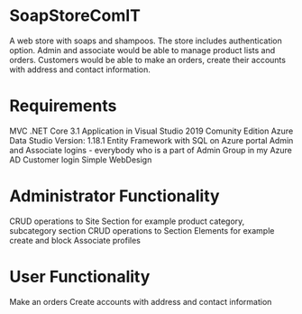 # SoapStoreComIT
A web store with soaps and shampoos. The store includes authentication option. Admin and associate would be able to manage product lists and orders. Customers would be able to make an orders, create their accounts with address and contact information.

# Requirements
MVC .NET Core 3.1 Application in Visual Studio 2019 Comunity Edition
Azure Data Studio Version: 1.18.1
Entity Framework with SQL on Azure portal
Admin and Associate logins - everybody who is a part of Admin Group in my Azure AD
Customer login
Simple WebDesign

# Administrator Functionality
CRUD operations to Site Section for example product category, subcategory section
CRUD operations to Section Elements for example create and block Associate profiles

# User Functionality
Make an orders
Create accounts with address and contact information
